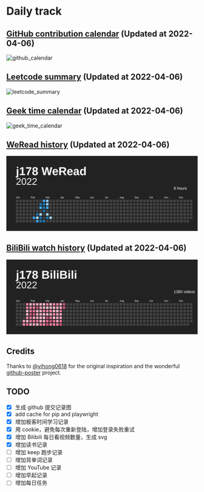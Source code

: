 # Daily track

## [GitHub contribution calendar](https://github.com/j178) (Updated at 2022-04-06)
![github_calendar](https://s2.loli.net/2022/04/06/3Tdz8pwtVIaJK2N.png)

## [Leetcode summary](https://leetcode-cn.com/u/j178) (Updated at 2022-04-06)
![leetcode_summary](https://s2.loli.net/2022/04/06/2XoDxd1Jm6WMtif.png)

## [Geek time calendar](https://time.geekbang.org/) (Updated at 2022-04-06)
![geek_time_calendar](https://s2.loli.net/2022/04/06/Slfy7vPOwqKx3sj.png)

## [WeRead history](https://weread.qq.com) (Updated at 2022-04-06)
![weread_history](./data/weread_history.svg)

## [BiliBili watch history](https://bilibili.com) (Updated at 2022-04-06)
![bilibili_history](./data/bilibili_history.svg)


## Credits
Thanks to [@yihong0618](https://github.com/yihong0618) for the original inspiration and the wonderful [github-poster](https://github.com/yihong0618/GitHubPoster) project.


## TODO
- [x] 生成 github 提交记录图
- [x] add cache for pip and playwright
- [x] 增加极客时间学习记录
- [x] 用 cookie，避免每次重新登陆，增加登录失败重试
- [x] 增加 Bilibili 每日看视频数量，生成 svg
- [x] 增加读书记录
- [ ] 增加 keep 跑步记录
- [ ] 增加背单词记录
- [ ] 增加 YouTube 记录
- [ ] 增加早起记录
- [ ] 增加每日任务
